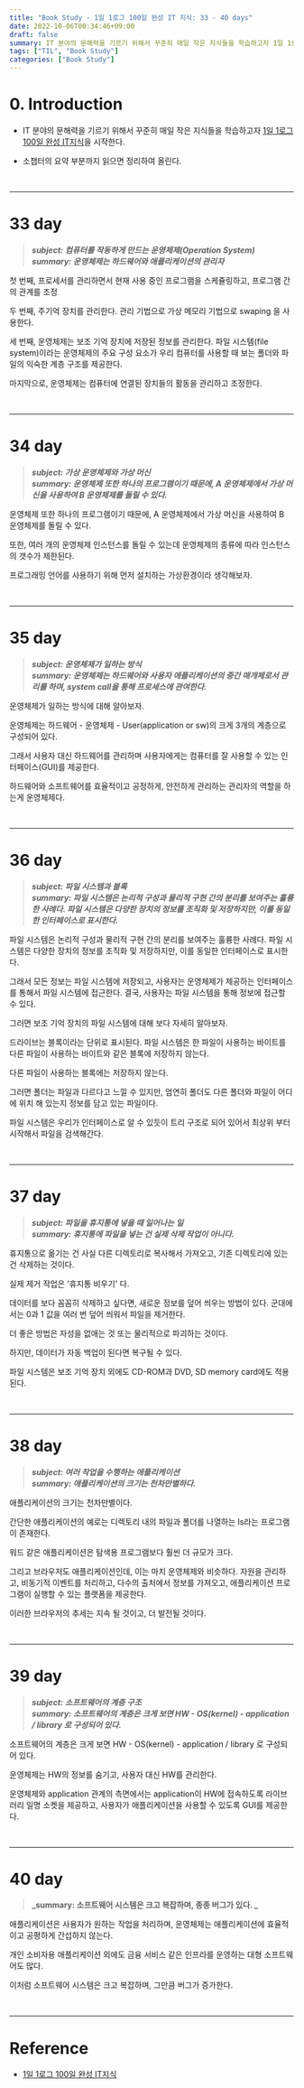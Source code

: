 ```yaml
---
title: "Book Study - 1일 1로그 100일 완성 IT 지식: 33 - 40 days"
date: 2022-10-06T00:34:46+09:00
draft: false
summary: IT 분야의 문해력을 기르기 위해서 꾸준히 매일 작은 지식들을 학습하고자 1일 1로그 100일 완성 IT 지식을 학습한다.
tags: ["TIL", "Book Study"]
categories: ["Book Study"]
---
```

# 0. Introduction

- IT 분야의 문해력을 기르기 위해서 꾸준히 매일 작은 지식들을 학습하고자 [1일 1로그 100일 완성 IT지식](http://www.kyobobook.co.kr/product/detailViewKor.laf?ejkGb=KOR&mallGb=KOR&barcode=9788966263301&orderClick=LEa&Kc=)을 시작한다. 


- 소챕터의 요약 부분까지 읽으면 정리하여 올린다.

<br>

---
# 33 day

> **_subject: 컴퓨터를 작동하게 만드는 운영체제(Operation System)_**    
> **_summary: 운영체제는 하드웨어와 애플리케이션의 관리자_**  

첫 번째, 프로세서를 관리하면서 현재 사용 중인 프로그램을 스케쥴링하고, 프로그램 간의 관계를 조정  

두 번째, 주기억 장치를 관리한다. 관리 기법으로 가상 메모리 기법으로 swaping 을 사용한다.  

세 번째, 운영체제는 보조 기억 장치에 저장된 정보를 관리한다. 파일 시스템(file system)이라는 운영체제의 주요 구성 요소가 우리 컴퓨터를 사용할 때 보는 폴더와 파일의 익숙한 계층 구조를 제공한다. 

마지막으로, 운영체제는 컴퓨터에 연결된 장치들의 활동을 관리하고 조정한다. 


<br>

---
# 34 day

> **_subject: 가상 운영체제와 가상 머신_**    
> **_summary: 운영체제 또한 하나의 프로그램이기 때문에, A 운영체제에서 가상 머신을 사용하여 B 운영체제를 돌릴 수 있다._**  


운영체제 또한 하나의 프로그램이기 때문에, A 운영체제에서 가상 머신을 사용하여 B 운영체제를 돌릴 수 있다. 

또한, 여러 개의 운영체제 인스턴스를 돌릴 수 있는데 운영체제의 종류에 따라 인스턴스의 갯수가 제한된다. 

프로그래밍 언어를 사용하기 위해 먼저 설치하는 가상환경이라 생각해보자.

<br>

---
# 35 day

> **_subject: 운영체제가 일하는 방식_**    
> **_summary: 운영체제는 하드웨어와 사용자 애플리케이션의 중간 매개체로서 관리를 하며, system call을 통해 프로세스에 관여한다._**  

운영체제가 일하는 방식에 대해 알아보자. 

운영체제는 하드웨어 - 운영체제 - User(application or sw)의 크게 3개의 계층으로 구성되어 있다. 

그래서 사용자 대신 하드웨어를 관리하며 사용자에게는 컴퓨터를 잘 사용할 수 있는 인터페이스(GUI)를 제공한다. 

하드웨어와 소프트웨어를 효율적이고 공정하게, 안전하게 관리하는 관리자의 역할을 하는게 운영체제다.

<br>

---
# 36 day

> **_subject: 파일 시스템과 블록_**    
> **_summary: 파일 시스템은 논리적 구성과 물리적 구현 간의 분리를 보여주는 훌륭한 사례다. 파일 시스템은 다양한 장치의 정보를 조직화 및 저장하지만, 이를 동일한 인터페이스로 표시한다._**  

파일 시스템은 논리적 구성과 물리적 구현 간의 분리를 보여주는 훌륭한 사례다. 파일 시스템은 다양한 장치의 정보를 조직화 및 저장하지만, 이를 동일한 인터페이스로 표시한다. 

그래서 모든 정보는 파일 시스템에 저장되고, 사용자는 운영체제가 제공하는 인터페이스를 통해서 파일 시스템에 접근한다. 결국, 사용자는 파일 시스템을 통해 정보에 접근할 수 있다. 

그러면 보조 기억 장치의 파일 시스템에 대해 보다 자세히 알아보자. 

드라이브는 블록이라는 단위로 표시된다. 파일 시스템은 한 파일이 사용하는 바이트를 다른 파일이 사용하는 바이트와 같은 블록에 저장하지 않는다.  

다른 파일이 사용하는 블록에는 저장하지 않는다.  

그러면 폴더는 파일과 다르다고 느낄 수 있지만, 엄연히 폴더도 다른 폴더와 파일이 어디에 위치 해 있는지 정보를 담고 있는 파일이다.  

파일 시스템은 우리가 인터페이스로 알 수 있듯이 트리 구조로 되어 있어서 최상위 부터 시작해서 파일을 검색해간다.

<br>

---
# 37 day

> **_subject: 파일을 휴지통에 넣을 때 일어나는 일_**    
> **_summary: 휴지통에 파일을 넣는 건 실제 삭제 작업이 아니다._**  

휴지통으로 옮기는 건 사실 다른 디렉토리로 복사해서 가져오고, 기존 디렉토리에 있는 건 삭제하는 것이다.

실제 제거 작업은 '휴지통 비우기' 다. 

데이터를 보다 꼼꼼히 삭제하고 싶다면, 새로운 정보를 덮어 씌우는 방법이 있다. 군대에서는 0과 1 값을 여러 번 덮어 씌워서 파일을 제거한다.

더 좋은 방법은 자성을 없애는 것 또는 물리적으로 파괴하는 것이다. 

하지만, 데이터가 자동 백업이 된다면  복구될 수 있다. 

파일 시스템은 보조 기억 장치 외에도 CD-ROM과 DVD, SD memory card에도 적용된다. 





<br>

---
# 38 day

> **_subject: 여러 작업을 수행하는 애플리케이션_**    
> **_summary: 애플리케이션의 크기는 천차만별하다._**  

애플리케이션의 크기는 천차만별이다. 

간단한 애플리케이션의 예로는 디렉토리 내의 파일과 폴더를 나열하는 ls라는 프로그램이 존재한다. 

워드 같은 애플리케이션은 탐색용 프로그램보다 훨씬 더 규모가 크다. 

그리고 브라우저도 애플리케이션인데, 이는 마치 운영체제와 비슷하다. 자원을 관리하고, 비동기적 이벤트를 처리하고, 다수의 출처에서 정보를 가져오고, 애플리케이션 프로그램이 실행할 수 있는 플랫폼을 제공한다. 

이러한 브라우저의 추세는 지속 될 것이고, 더 발전될 것이다. 

<br>

---
# 39 day

> **_subject: 소프트웨어의 계층 구조_**    
> **_summary: 소프트웨어의 계층은 크게 보면 HW - OS(kernel) - application / library 로 구성되어 있다._**  

소프트웨어의 계층은 크게 보면 HW - OS(kernel) - application / library 로 구성되어 있다.

운영체제는 HW의 정보를 숨기고, 사용자 대신 HW를 관리한다. 

운영체제와 application 관계의 측면에서는  application이 HW에 접속하도록 라이브러리 일명 소켓을 제공하고, 사용자가 애플리케이션을 사용할 수 있도록 GUI를 제공한다. 

<br>

---
# 40 day

> **_summary: 소프트웨어 시스템은 크고 복잡하며, 종종 버그가 있다. _**

애플리케이션은 사용자가 원하는 작업을 처리하며, 운영체제는 애플리케이션에 효율적이고 공평하게 간섭하지 않는다. 

개인 소비자용 애플리케이션 외에도 금융 서비스 같은 인프라를 운영하는 대형 소프트웨어도 많다.

이처럼 소프트웨어 시스템은 크고 복잡하며, 그만큼 버그가 증가한다.

<br>

---
# Reference

- [1일 1로그 100일 완성 IT지식](http://www.kyobobook.co.kr/product/detailViewKor.laf?ejkGb=KOR&mallGb=KOR&barcode=9788966263301&orderClick=LEa&Kc=) 